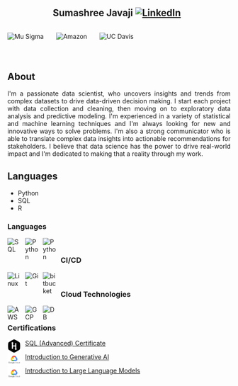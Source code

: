 <!DOCTYPE html>
<html lang="en">
<head>
    <meta charset="UTF-8">
    <meta name="viewport" content="width=device-width, initial-scale=1.0">
</head>
<body>
    <header>
        <h2>Sumashree Javaji 
      <a href="https://www.linkedin.com/in/sumashree-javaji/" target="_blank"><img alt="LinkedIn" width="18px" style="padding-right:10px;" src="https://cdn.jsdelivr.net/gh/devicons/devicon/icons/linkedin/linkedin-original.svg"/></a>
        </h2>
<div style="display:flex; justify-content:space-between;">
   <p style="display: inline-block;">
      <img alt="Mu Sigma" width="40px" style="padding-right:10px;" src="https://asset.brandfetch.io/idCPcvDpAT/idr4BVNgqv.png"/>&emsp; 
      <img alt="Amazon" width="80px" style="padding-right:10px;" src="https://asset.brandfetch.io/idawOgYOsG/idisSB3V3T.svg"/>&emsp; 
      <img alt="UC Davis" width="80px" style="padding-right:10px;" src="https://asset.brandfetch.io/idjQRHRamw/idEvNFyfy-.svg"/>
</div>
    </header>
    <main>
        <section>
            <h2>About</h2>
            <p>
                <div align="justify"> 
              I'm a passionate data scientist, who uncovers insights and trends from complex datasets to drive data-driven decision making. 
              I start each project with data collection and cleaning, then moving on to exploratory data analysis and predictive modeling. 
              I'm experienced in a variety of statistical and machine learning techniques and I'm always looking for new and innovative ways to solve problems.
              I'm also a strong communicator who is able to translate complex data insights into actionable recommendations for stakeholders. 
              I believe that data science has the power to drive real-world impact and I'm dedicated to making that a reality through my work.
                </div>
            </p>
        </section>
        <section>
            <h2>Languages</h2>
            <ul>
                <li>Python</li>
                <li>SQL</li>
                <li>R</li>
            </ul>
        </section>
    </main>
</body>
</html>

### Languages
<img align="left" alt="SQL" width="30px" style="padding-right:10px;" src="https://cdn.jsdelivr.net/gh/devicons/devicon@latest/icons/azuresqldatabase/azuresqldatabase-original.svg"/>
<img align="left" alt="Python" width="30px" style="padding-right:10px;" src="https://cdn.jsdelivr.net/gh/devicons/devicon/icons/python/python-plain.svg" />
<img align="left" alt="Python" width="30px" style="padding-right:10px;" src="https://www.r-project.org/logo/Rlogo.svg" />
<br>

### CI/CD
<img align="left" alt="Linux" width="30px" style="padding-right:10px;" src="https://cdn.jsdelivr.net/gh/devicons/devicon/icons/linux/linux-original.svg" />
<img align="left" alt="Git" width="30px" style="padding-right:10px;" src="https://cdn.jsdelivr.net/gh/devicons/devicon/icons/git/git-original.svg" />
<img align="left" alt="bitbucket" width="30px" style="padding-right:10px;" src="https://cdn.jsdelivr.net/gh/devicons/devicon@latest/icons/bitbucket/bitbucket-original.svg" />
<br>

### Cloud Technologies
<img align="left" alt="AWS" width="30px" style="padding-right:10px;" src="https://cdn.jsdelivr.net/gh/devicons/devicon@latest/icons/amazonwebservices/amazonwebservices-original-wordmark.svg"/>
<img align="left" alt="GCP" width="30px" style="padding-right:10px;" src="https://cdn.jsdelivr.net/gh/devicons/devicon@latest/icons/googlecloud/googlecloud-original.svg" />
<img align="left" alt="DB" width="30px" style="padding-right:10px;" src="https://asset.brandfetch.io/idSUrLOWbH/idrYS6Edpl.svg" />
<br />

### Certifications
<a href = "https://www.hackerrank.com/certificates/19e320fd00f0"><img align="left" alt="HackerRank" width="30px" style="padding-right:10px;" src="https://github.com/Sumashree-J/Sumashree-J/blob/main/hackerrank.svg"/>SQL (Advanced) Certificate</a>

<a href = "https://www.cloudskillsboost.google/public_profiles/d9e17d9b-8143-4373-8971-001680fe5416/badges/8569802"><img align="left" alt="Gen AI" width="30px" style="padding-right:10px;" src="https://raw.githubusercontent.com/Sumashree-J/Sumashree-J/main/google-cloud.webp"/>Introduction to Generative AI</a>

<a href = "https://www.cloudskillsboost.google/public_profiles/d9e17d9b-8143-4373-8971-001680fe5416/badges/8570907"><img align="left" alt="LLM" width="30px" style="padding-right:10px;" src="https://raw.githubusercontent.com/Sumashree-J/Sumashree-J/main/google-cloud.webp"/>Introduction to Large Language Models</a> 
